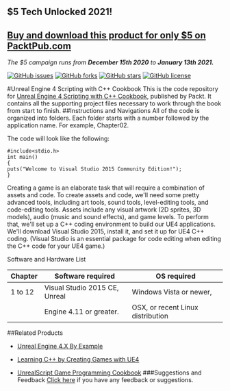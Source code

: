 ## $5 Tech Unlocked 2021!
[Buy and download this product for only $5 on PacktPub.com](https://www.packtpub.com/)
-----
*The $5 campaign         runs from __December 15th 2020__ to __January 13th 2021.__*

[![GitHub issues](https://img.shields.io/github/issues/PacktPublishing/Unreal-Engine-4-Scripting-with-CPlusPlus-Cookbook.svg)](https://github.com/PacktPublishing/Unreal-Engine-4-Scripting-with-CPlusPlus-Cookbook/issues)   [![GitHub forks](https://img.shields.io/github/forks/PacktPublishing/Unreal-Engine-4-Scripting-with-CPlusPlus-Cookbook.svg)](https://github.com/PacktPublishing/Unreal-Engine-4-Scripting-with-CPlusPlus-Cookbook/network)   [![GitHub stars](https://img.shields.io/github/stars/PacktPublishing/Unreal-Engine-4-Scripting-with-CPlusPlus-Cookbook.svg)](https://github.com/PacktPublishing/Unreal-Engine-4-Scripting-with-CPlusPlus-Cookbook/stargazers)   [![GitHub license](https://img.shields.io/badge/license-MIT-blue.svg)](https://raw.githubusercontent.com/PacktPublishing/Unreal-Engine-4-Scripting-with-CPlusPlus-Cookbook/master/LICENSE)

#Unreal Engine 4 Scripting with C++ Cookbook
This is the code repository for [Unreal Engine 4 Scripting with C++ Cookbook](https://www.packtpub.com/game-development/unreal-engine-4-scripting-c-cookbook?utm_source=Github&utm_medium=Repository&utm_campaign=9781785885549), published by Packt. It contains all the supporting project files necessary to work through the book from start to finish.
##Instructions and Navigations
All of the code is organized into folders. Each folder starts with a number followed by the application name. For example, Chapter02.



The code will look like the following:
```
#include<stdio.h>
int main()
{
puts("Welcome to Visual Studio 2015 Community Edition!");
}
```

Creating a game is an elaborate task that will require a combination of assets and code. To
create assets and code, we'll need some pretty advanced tools, including art tools, sound
tools, level-editing tools, and code-editing tools. Assets include any visual artwork (2D sprites,
3D models), audio (music and sound effects), and game levels. To perform that, we'll set up
a C++ coding environment to build our UE4 applications. We'll download Visual Studio 2015,
install it, and set it up for UE4 C++ coding. (Visual Studio is an essential package for code
editing when editing the C++ code for your UE4 game.)

Software and Hardware List

| Chapter  | Software required             | OS required                       |
| -------- | ----------------------------- | ----------------------------------|
| 1 to 12  |Visual Studio 2015 CE, Unreal  | Windows Vista or newer,           |
|          |Engine 4.11 or greater.        | OSX, or recent Linux distribution |
                                      

##Related Products
* [Unreal Engine 4.X By Example](https://www.packtpub.com/game-development/unreal-engine-4x-example?utm_source=Github&utm_medium=Repository&utm_campaign=9781785885532)

* [Learning C++ by Creating Games with UE4](https://www.packtpub.com/game-development/learning-c-creating-games-ue4?utm_source=Github&utm_medium=Repository&utm_campaign=9781784396572)

* [UnrealScript Game Programming Cookbook](https://www.packtpub.com/game-development/unrealscript-game-programming-cookbook?utm_source=Github&utm_medium=Repository&utm_campaign=9781849695565)
###Suggestions and Feedback
[Click here](https://docs.google.com/forms/d/e/1FAIpQLSe5qwunkGf6PUvzPirPDtuy1Du5Rlzew23UBp2S-P3wB-GcwQ/viewform) if you have any feedback or suggestions.
